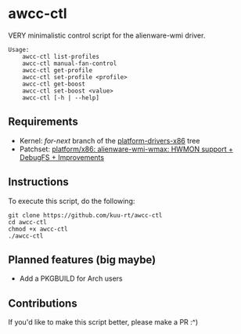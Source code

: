 # awcc-ctl

VERY minimalistic control script for the alienware-wmi driver.

```
Usage:
	awcc-ctl list-profiles
	awcc-ctl manual-fan-control
	awcc-ctl get-profile
	awcc-ctl set-profile <profile>
	awcc-ctl get-boost
	awcc-ctl set-boost <value>
	awcc-ctl [-h | --help]
```

## Requirements

* Kernel: *for-next* branch of the [platform-drivers-x86](https://git.kernel.org/pub/scm/linux/kernel/git/pdx86/platform-drivers-x86.git) tree
* Patchset: [platform/x86: alienware-wmi-wmax: HWMON support + DebugFS + Improvements](https://patchwork.kernel.org/project/platform-driver-x86/cover/20250305-hwm-v3-0-395e7a1407e2@gmail.com/)

## Instructions

To execute this script, do the following:

```
git clone https://github.com/kuu-rt/awcc-ctl
cd awcc-ctl
chmod +x awcc-ctl
./awcc-ctl
```

## Planned features (big maybe)

- Add a PKGBUILD for Arch users

## Contributions

If you'd like to make this script better, please make a PR :^)
